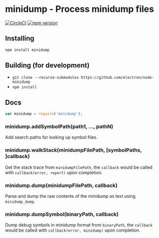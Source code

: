 # minidump - Process minidump files

[![CircleCI](https://dl.circleci.com/status-badge/img/gh/electron/node-minidump/tree/main.svg?style=shield)](https://dl.circleci.com/status-badge/redirect/gh/electron/node-minidump/tree/main)
[![npm version](http://img.shields.io/npm/v/minidump.svg)](https://npmjs.org/package/minidump)

## Installing

```sh
npm install minidump
```

## Building (for development)

* `git clone --recurse-submodules https://github.com/electron/node-minidump`
* `npm install`

## Docs

```javascript
var minidump = require('minidump');
```

### minidump.addSymbolPath(path1, ..., pathN)

Add search paths for looking up symbol files.

### minidump.walkStack(minidumpFilePath, [symbolPaths, ]callback)

Get the stack trace from `minidumpFilePath`, the `callback` would be called
with `callback(error, report)` upon completion.

### minidump.dump(minidumpFilePath, callback)

Parse and dump the raw contents of the minidump as text using `minidump_dump`.

### minidump.dumpSymbol(binaryPath, callback)

Dump debug symbols in minidump format from `binaryPath`, the `callback` would
be called with `callback(error, minidump)` upon completion.
